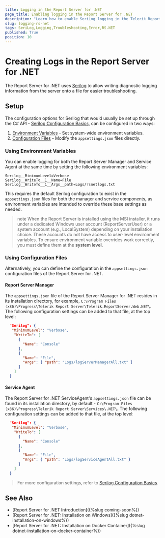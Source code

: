 ```yaml
---
title: Logging in the Report Server for .NET 
page_title: Enabling logging in the Report Server for .NET
description: "Learn how to enable SeriLog logging in the Telerik Report Server for .NET application and service."
slug: logging-rs-net
tags: SeriLog,Logging,Troubleshooting,Error,RS.NET
published: True
position: 10
---
```


# Creating Logs in the Report Server for .NET

The Report Server for .NET uses [Serilog](https://serilog.net/) to allow  writing diagnostic logging information from the server onto a file for easier troubleshooting.

## Setup

The configuration options for Serilog that would usually be set up through the C# API - [Serilog Configuration Basics](https://github.com/serilog/serilog/wiki/Configuration-Basics), can be configured in two ways:

1. [Environment Variables](#using-environment-variables) - Set system-wide environment variables.
2. [Configuration Files](#using-configuration-files) - Modify the `appsettings.json` files directly.

### Using Environment Variables

You can enable logging for both the Report Server Manager and Service Agent at the same time by setting the following environment variables:

````
Serilog__MinimumLevel=Verbose
Serilog__WriteTo__1__Name=File
Serilog__WriteTo__1__Args__path=Logs/rsnetlogs.txt
````

This requires the default Serilog configuration to exist in the `appsettings.json` files for both the manager and service components, as environment variables are intended to override these base settings as needed.

>note When the Report Server is installed using the MSI installer, it runs under a dedicated Windows user account (ReportServerUser) or a system account (e.g., LocalSystem) depending on your installation choice. These accounts do not have access to user-level environment variables. 
> To ensure environment variable overrides work correctly, you must define them at the **system level**.

### Using Configuration Files

Alternatively, you can define the configuration in the `appsettings.json` configuration files of the Report Server for .NET.

#### Report Server Manager

The `appsettings.json` file of the Report Server Manager for .NET resides in its installation directory, for example, `C:\Program Files (x86)\Progress\Telerik Report Server\Telerik.ReportServer.Web.NET\`.
The following configuration settings can be added to that file, at the top level:

````JSON
  "Serilog": {
   "MinimumLevel": "Verbose",
    "WriteTo": [
      {
        "Name": "Console"
      },
	  {
        "Name": "File",
        "Args": { "path": "Logs/logServerManagerAll.txt" }
      }
    ]
  }
````

#### Service Agent

The Report Server for .NET ServiceAgent's `appsettings.json` file can be found in its installation directory, by default - `C:\Program Files (x86)\Progress\Telerik Report Server\Services\.NET\`.
The following configuration settings can be added to that file, at the top level:

````JSON
  "Serilog": {
   "MinimumLevel": "Verbose",
    "WriteTo": [
      {
        "Name": "Console"
      },
	  {
        "Name": "File",
        "Args": { "path": "Logs/logServiceAgentAll.txt" }
      }
    ]
  }
````

> For more configuration settings, refer to [Serilog Configuration Basics](https://github.com/serilog/serilog/wiki/Configuration-Basics).

## See Also

* [Report Server for .NET Introduction]({%slug coming-soon%})
* [Report Server for .NET: Installation on Windows]({%slug dotnet-installation-on-windows%})
* [Report Server for .NET: Installation on Docker Container]({%slug dotnet-installation-on-docker-container%})
